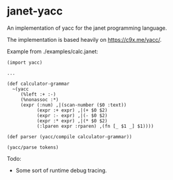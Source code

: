 # janet-yacc

An implementation of yacc for the janet programming language.

The implementation is based heavily on https://c9x.me/yacc/.

Example from ./examples/calc.janet:
```
(import yacc)

...

(def calculator-grammar
  ~(yacc
     (%left :+ :-)
     (%nonassoc :*)
     (expr (:num) ,|(scan-number ($0 :text))
           (expr :+ expr) ,|(+ $0 $2)
           (expr :- expr) ,|(- $0 $2)
           (expr :* expr) ,|(* $0 $2)
           (:lparen expr :rparen) ,(fn [_ $1 _] $1))))

(def parser (yacc/compile calculator-grammar))

(yacc/parse tokens)
```

Todo:

- Some sort of runtime debug tracing.
